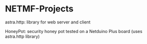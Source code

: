 NETMF-Projects
==============

astra.http: library for web server and client

HoneyPot: security honey pot tested on a Netduino Plus board (uses astra.http library)


